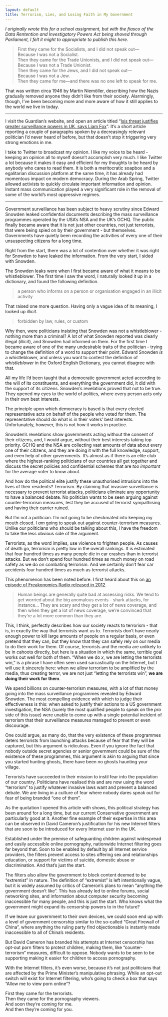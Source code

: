 ```yaml
---
layout: default
title: Terrorism, Lies, and Losing Faith in My Government
---
```


<i>I originally wrote this for a school assignment, but with the fiasco of the Data Rentention and Investigatory Powers Act being shoved through Parliament, I felt it might to appropriate to publish this here.</i>

> First they came for the Socialists, and I did not speak out—  
> Because I was not a Socialist.    
> Then they came for the Trade Unionists, and I did not speak out—  
> Because I was not a Trade Unionist.    
> Then they came for the Jews, and I did not speak out—  
> Because I was not a Jew.    
> Then they came for me—and there was no one left to speak for me.

That was written circa 1946 by Martin Niemöller, describing how the Nazis gradually removed anyone they didn’t like from their society. Alarmingly, though, I’ve been becoming more and more aware of how it still applies to the world we live in today.

---- 

I visit the Guardian’s website, and open an article titled “[Isis threat justifies greater surveillance powers in UK, says Liam Fox](http://www.theguardian.com/uk-news/2014/jun/22/surveillance-powers-liam-fox-isis)”. It’s a short article reporting a couple of paragraphs spoken by a decreasingly relevant politician I’d never heard of before, but that doesn’t stop it triggering very strong emotions in me.

I take to Twitter to broadcast my opinion. I like my voice to be heard - keeping an opinion all to myself doesn’t accomplish very much. I like Twitter a lot because it makes it easy and efficient for my thoughts to be heard by anybody who cares to read them. It is both a meritocratic soapbox and a egalitarian discussion platform at the same time, it has already had momentous impact on modern democracy. During the Arab Spring, Twitter allowed activists to quickly circulate important information and opinion. Instant mass communication played a very significant role in the removal of some of the world’s most oppressive regimes.

---- 

Government surveillance has been subject to heavy scrutiny since Edward Snowden leaked confidential documents describing the mass surveillance programmes operated by the USA’s NSA and the UK’s GCHQ. The public finally became aware that it is not just other countries, not just terrorists, that were being spied on by their government - but themselves. Governments have quietly been recording the activities of every one of their unsuspecting citizens for a long time.

Right from the start, there was a lot of contention over whether it was right for Snowden to have leaked the information. From the very start, I sided with Snowden.

The Snowden leaks were when I first became aware of what it means to be whistleblower. The first time I saw the word, I naturally looked it up in a dictionary, and found the following definition.

> a person who informs on a person or organisation engaged in an illicit activity

That raised one more question. Having only a vague idea of its meaning, I looked up _illicit_.

> forbidden by law, rules, or custom

Why then, were politicians insisting that Snowden was not a whistleblower - nothing more than a criminal? A lot of what Snowden reported was clearly illegal (_illicit_), and Snowden had informed on them. For the first time I became aware of one of the many undesirable traits of the politician - trying to change the definition of a word to support their point. Edward Snowden *is* a whistleblower, and unless you want to contest the definition of _whistleblower_ in the Oxford English Dictionary, you cannot disagree with that.

All my life I’d been taught that a democratic government acted according to the will of its constituents, and everything the government did, it did with the support of its citizens. Snowden’s revelations proved that not to be true. They opened my eyes to the world of politics, where every person acts only in their own best interests.

The principle upon which democracy is based is that every elected representative acts on behalf of the people who voted for them. The representative should do what is in their voters’ best interests. Unfortunately, however, this is not how it works in practice.

Snowden’s revelations show governments acting without the consent of their citizens, and, I would argue, without their best interests taking top priority. GCHQ and the NSA are collecting vast amounts of data about every one of their citizens, and they are doing it with the full knowledge, support, and even help of other governments. It’s almost as if there is an elite club where the highest-ranking politicians of our countries all get together and discuss the secret policies and confidential schemes that are *too important* for the average voter to know about.

And how do the political elite justify these unauthorised intrusions into the lives of their residents? Terrorism. By claiming that invasive surveillance is necessary to prevent terrorist attacks, politicians eliminate any opportunity to have a balanced debate. No politician wants to be seen arguing against counter-terrorism measures, lest they be accused of terrorist sympathising and having their carrier ruined.

But I’m not a politician. I’m not going to be checkmated into keeping my mouth closed. I _am_ going to speak out against counter-terrorism measures. Unlike our politicians who should be talking about this, I have the freedom to take the less obvious side of the argument.

Terrorists, as the word implies, use violence to frighten people. As causes of death go, terrorism is pretty low in the overall rankings. It is estimated that four hundred times as many people die in car crashes than in terrorist attacks. But we don’t spend four hundred times as much money on road safety as we do on combating terrorism. And we certainly don’t fear car accidents four hundred times as much as terrorist attacks.

This phenomenon has been noted before. I first heard about this on [an episode of Freakonomics Radio released in 2012](http://freakonomics.com/2012/08/15/whats-more-dangerous-than-a-shark/ "What’s More Dangerous Than a Shark?").

> Human beings are generally quite bad at assessing risks. We tend to get worried about the big anomalous events - shark attacks, for instance… They are scary and they get a lot of news coverage, and then when they get a lot of news coverage, we’re convinced that they’re a lot more common than they are.

This, I think, perfectly describes how our society reacts to terrorism - that is, in exactly the way that terrorists want us to. Terrorists don’t have nearly enough power to kill large amounts of people on a regular basis, or even pretend that they can, but they know that they can safely rely on our media to do their work for them. Of course, terrorists and the media are unlikely to be in cahoots directly, but here is a situation in which the same, terrible goal works out well for both of them. “When we do _x_, we are letting the terrorists win,” is a phrase I have often seen used sarcastically on the Internet, but I will use it sincerely here: when we allow terrorism to be amplified by the media, thus creating terror, we are not just “letting the terrorists win”, __we are doing their work for them__.

We spend billions on counter-terrorism measures, with a lot of that money going into the mass surveillance programmes revealed by Edward Snowden. The most compelling evidence with which to judge their effectiveness is this: when asked to justify their actions to a US government investigation, the NSA (surely the most qualified people to speak on the _pro_ side of this issue) were unable to come up with a single potential incident of terrorism that their surveillance measures managed to prevent or even discourage.

One could argue, as many do, that the very existence of these programmes deters terrorists from launching attacks because of fear that they will be captured, but this argument is ridiculous. Even if you ignore the fact that nobody outside secret agencies or senior government could be sure of the existence of these programmes, this argument is akin to arguing that since you started hunting ghosts, there have been no ghosts haunting your village.

Terrorists have succeeded in their mission to instil fear into the population of our country. Politicians have realised this and are now using the word “terrorism” to justify whatever invasive laws want and prevent a balanced debate. We are living in a culture of fear where nobody dares speak out for fear of being branded “one of them”.

As the quotation I opened this article with shows, this political strategy has been around for a long time, but our current Conservative government are particularly good at it. Another fine example of their expertise in this area can be observed in David Cameron’s justification for his new Internet filters that are soon to be introduced for every Internet user in the UK.

Established under the premise of safeguarding children against widespread and easily accessible online pornography, nationwide Internet filtering goes far beyond that. Soon to be enabled by default by all Internet service providers, the filters prevent access to sites offering sex and relationships education, or support for victims of suicide, domestic abuse or discrimination. And that’s just the start.

The filters also allow the government to block content deemed to be “extremist” in nature. The definition of “extremist” is left intentionally vague, but it is widely assumed by critics of Cameron’s plans to mean “anything the government doesn’t like”. This has already led to online forums, social networking sites, and information about computer security becoming inaccessible for many people, and this is just the start. Who knows what the government might expand its censorship powers to in the future?

If we leave our government to their own devices, we could soon end up with a level of government censorship similar to the so-called “Great Firewall of China”, where anything the ruling party find objectionable is instantly made inaccessible to all of China’s residents.

But David Cameron has branded his attempts at Internet censorship has opt-out porn filters to protect children, making them, like “counter-terrorism” measures, difficult to oppose. Nobody wants to be seen to be supporting making it easier for children to access pornography.

With the Internet filters, it’s even worse, because it’s not just politicians that are affected by the Prime Minister’s manipulative phrasing. While an opt-out switch will exist for Internet filtering, who’s going to check a box that says “Allow me to view porn online”?

First they came for the terrorists.  
Then they came for the pornography viewers.  
And soon they’re coming for me.  
And then they’re coming for you.
